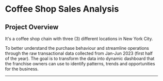 # Coffee Shop Sales Analysis

## Project Overview

It's a coffee shop chain with three (3) different locations in New York City. 

To better understand the purchase behaviour and streamline operations through the raw transactional data collected from Jan-Jun 2023 (first half of the year). The goal is to transform the data into dynamic dashboard that the franchise owners can use to identify patterns, trends and opportunities for the business.

---

